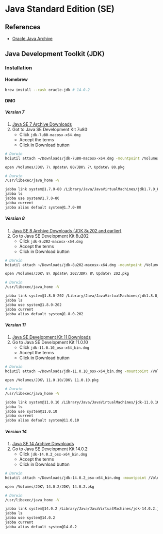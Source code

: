 # Java Standard Edition (SE)

## References

- [Oracle Java Archive](https://www.oracle.com/java/technologies/oracle-java-archive-downloads.html)

## Java Development Toolkit (JDK)

### Installation

#### Homebrew

```sh
brew install --cask oracle-jdk # 14.0.2
```

#### DMG

##### Version 7

1. [Java SE 7 Archive Downloads](https://www.oracle.com/java/technologies/javase/javase7-archive-downloads.html)
2. Got to Java SE Development Kit 7u80
   - Click `jdk-7u80-macosx-x64.dmg`
   - Accept the terms
   - Click in Download button

```sh
# Darwin
hdiutil attach ~/Downloads/jdk-7u80-macosx-x64.dmg -mountpoint /Volumes/JDK\ 7\ Update\ 80

open /Volumes/JDK\ 7\ Update\ 80/JDK\ 7\ Update\ 80.pkg
```

```sh
# Darwin
/usr/libexec/java_home -V

jabba link system@1.7.0-80 /Library/Java/JavaVirtualMachines/jdk1.7.0_80.jdk
jabba ls
jabba use system@1.7.0-80
jabba current
jabba alias default system@1.7.0-80
```

##### Version 8

1. [Java SE 8 Archive Downloads (JDK 8u202 and earlier)](https://www.oracle.com/java/technologies/javase/javase8-archive-downloads.html)
2. Go to Java SE Development Kit 8u202
   - Click `jdk-8u202-macosx-x64.dmg`
   - Accept the terms
   - Click in Download button

```sh
# Darwin
hdiutil attach ~/Downloads/jdk-8u202-macosx-x64.dmg -mountpoint /Volumes/JDK\ 8\ Update\ 202

open /Volumes/JDK\ 8\ Update\ 202/JDK\ 8\ Update\ 202.pkg
```

```sh
# Darwin
/usr/libexec/java_home -V

jabba link system@1.8.0-202 /Library/Java/JavaVirtualMachines/jdk1.8.0_202.jdk
jabba ls
jabba use system@1.8.0-202
jabba current
jabba alias default system@1.8.0-202
```

##### Version 11

1. [Java SE Development Kit 11 Downloads](https://www.oracle.com/java/technologies/javase-jdk11-downloads.html)
2. Go to Java SE Development Kit 11.0.10
   - Click `jdk-11.0.10_osx-x64_bin.dmg`
   - Accept the terms
   - Click in Download button


```sh
# Darwin
hdiutil attach ~/Downloads/jdk-11.0.10_osx-x64_bin.dmg -mountpoint /Volumes/JDK\ 11.0.10

open /Volumes/JDK\ 11.0.10/JDK\ 11.0.10.pkg
```

```sh
# Darwin
/usr/libexec/java_home -V

jabba link system@11.0.10 /Library/Java/JavaVirtualMachines/jdk-11.0.10.jdk
jabba ls
jabba use system@11.0.10
jabba current
jabba alias default system@11.0.10
```

##### Version 14

1. [Java SE 14 Archive Downloads](https://www.oracle.com/java/technologies/javase/jdk14-archive-downloads.html)
2. Go to Java SE Development Kit 14.0.2
   - Click `jdk-14.0.2_osx-x64_bin.dmg`
   - Accept the terms
   - Click in Download button


```sh
# Darwin
hdiutil attach ~/Downloads/jdk-14.0.2_osx-x64_bin.dmg -mountpoint /Volumes/JDK\ 14.0.2

open /Volumes/JDK\ 14.0.2/JDK\ 14.0.2.pkg
```

```sh
# Darwin
/usr/libexec/java_home -V

jabba link system@14.0.2 /Library/Java/JavaVirtualMachines/jdk-14.0.2.jdk
jabba ls
jabba use system@14.0.2
jabba current
jabba alias default system@14.0.2
```
